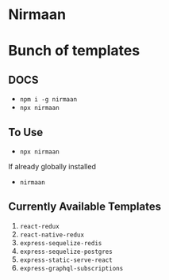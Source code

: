 # Nirmaan
# Bunch of templates

## DOCS

- `npm i -g nirmaan`
- `npx nirmaan`

## To Use

- `npx nirmaan`

If already globally installed
- `nirmaan`



## Currently Available Templates

1. `react-redux`
2. `react-native-redux`
3. `express-sequelize-redis`
4. `express-sequelize-postgres`
5. `express-static-serve-react`
6. `express-graphql-subscriptions`